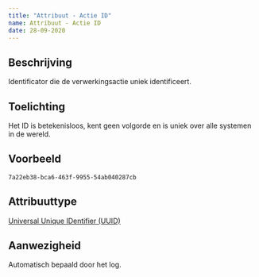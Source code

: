 ```yaml
---
title: "Attribuut - Actie ID"
name: Attribuut - Actie ID
date: 28-09-2020
---
```


## Beschrijving
Identificator die de verwerkingsactie uniek identificeert.

## Toelichting
Het ID is betekenisloos, kent geen volgorde en is uniek over alle systemen in de wereld.

## Voorbeeld
`7a22eb38-bca6-463f-9955-54ab040287cb`

## Attribuuttype
[Universal Unique IDentifier (UUID)](../attribuuttypen/UUID.md)

## Aanwezigheid
Automatisch bepaald door het log.
